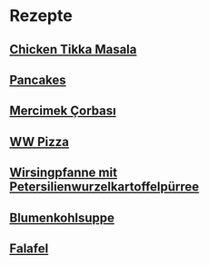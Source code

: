 # Rezepte

## [Chicken Tikka Masala](./chicken-tikka-masala.md)
## [Pancakes](./pancakes.md)
## [Mercimek Çorbası](./mercimek.md)
## [WW Pizza](./ww-pizza.md)
## [Wirsingpfanne mit Petersilienwurzelkartoffelpürree](./wirsingpfanne.md)
## [Blumenkohlsuppe](./blumenkohlsuppe.md)
## [Falafel](./falafel.md)
